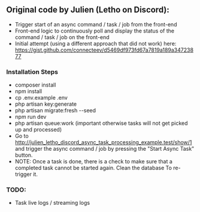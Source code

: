 ## Original code by Julien (Letho on Discord): 
- Trigger start of an async command / task / job from the front-end
- Front-end logic to continuously poll and display the status of the command / task / job on the front-end
- Initial attempt (using a different approach that did not work) here: https://gist.github.com/connecteev/d5469df973fd67a7819a189a34723877

### Installation Steps
- composer install
- npm install
- cp .env.example .env
- php artisan key:generate
- php artisan migrate:fresh --seed
- npm run dev
- php artisan queue:work (important otherwise tasks will not get picked up and processed)
- Go to http://julien_letho_discord_async_task_processing_example.test/show/1 and trigger the async command / job by pressing the "Start Async Task" button.
- NOTE: Once a task is done, there is a check to make sure that a completed task cannot be started again. Clean the database To re-trigger it.

### TODO:
- Task live logs / streaming logs
